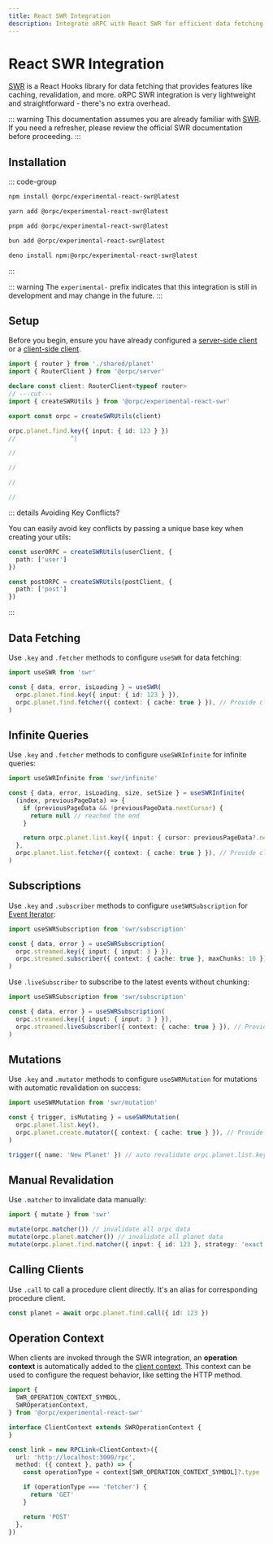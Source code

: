```yaml
---
title: React SWR Integration
description: Integrate oRPC with React SWR for efficient data fetching and caching.
---
```


# React SWR Integration

[SWR](https://swr.vercel.app/) is a React Hooks library for data fetching that provides features like caching, revalidation, and more. oRPC SWR integration is very lightweight and straightforward - there's no extra overhead.

::: warning
This documentation assumes you are already familiar with [SWR](https://swr.vercel.app/). If you need a refresher, please review the official SWR documentation before proceeding.
:::

## Installation

::: code-group

```sh [npm]
npm install @orpc/experimental-react-swr@latest
```

```sh [yarn]
yarn add @orpc/experimental-react-swr@latest
```

```sh [pnpm]
pnpm add @orpc/experimental-react-swr@latest
```

```sh [bun]
bun add @orpc/experimental-react-swr@latest
```

```sh [deno]
deno install npm:@orpc/experimental-react-swr@latest
```

:::

::: warning
The `experimental-` prefix indicates that this integration is still in development and may change in the future.
:::

## Setup

Before you begin, ensure you have already configured a [server-side client](/docs/client/server-side) or a [client-side client](/docs/client/client-side).

```ts twoslash
import { router } from './shared/planet'
import { RouterClient } from '@orpc/server'

declare const client: RouterClient<typeof router>
// ---cut---
import { createSWRUtils } from '@orpc/experimental-react-swr'

export const orpc = createSWRUtils(client)

orpc.planet.find.key({ input: { id: 123 } })
//               ^|

//

//

//

//
```

::: details Avoiding Key Conflicts?

You can easily avoid key conflicts by passing a unique base key when creating your utils:

```ts
const userORPC = createSWRUtils(userClient, {
  path: ['user']
})

const postORPC = createSWRUtils(postClient, {
  path: ['post']
})
```

:::

## Data Fetching

Use `.key` and `.fetcher` methods to configure `useSWR` for data fetching:

```ts
import useSWR from 'swr'

const { data, error, isLoading } = useSWR(
  orpc.planet.find.key({ input: { id: 123 } }),
  orpc.planet.find.fetcher({ context: { cache: true } }), // Provide client context if needed
)
```

## Infinite Queries

Use `.key` and `.fetcher` methods to configure `useSWRInfinite` for infinite queries:

```ts
import useSWRInfinite from 'swr/infinite'

const { data, error, isLoading, size, setSize } = useSWRInfinite(
  (index, previousPageData) => {
    if (previousPageData && !previousPageData.nextCursor) {
      return null // reached the end
    }

    return orpc.planet.list.key({ input: { cursor: previousPageData?.nextCursor } })
  },
  orpc.planet.list.fetcher({ context: { cache: true } }), // Provide client context if needed
)
```

## Subscriptions

Use `.key` and `.subscriber` methods to configure `useSWRSubscription` for [Event Iterator](/docs/event-iterator):

```ts
import useSWRSubscription from 'swr/subscription'

const { data, error } = useSWRSubscription(
  orpc.streamed.key({ input: { input: 3 } }),
  orpc.streamed.subscriber({ context: { cache: true }, maxChunks: 10 }), // Provide client context if needed
)
```

Use `.liveSubscriber` to subscribe to the latest events without chunking:

```ts
import useSWRSubscription from 'swr/subscription'

const { data, error } = useSWRSubscription(
  orpc.streamed.key({ input: { input: 3 } }),
  orpc.streamed.liveSubscriber({ context: { cache: true } }), // Provide client context if needed
)
```

## Mutations

Use `.key` and `.mutator` methods to configure `useSWRMutation` for mutations with automatic revalidation on success:

```ts
import useSWRMutation from 'swr/mutation'

const { trigger, isMutating } = useSWRMutation(
  orpc.planet.list.key(),
  orpc.planet.create.mutator({ context: { cache: true } }), // Provide client context if needed
)

trigger({ name: 'New Planet' }) // auto revalidate orpc.planet.list.key() on success
```

## Manual Revalidation

Use `.matcher` to invalidate data manually:

```ts
import { mutate } from 'swr'

mutate(orpc.matcher()) // invalidate all orpc data
mutate(orpc.planet.matcher()) // invalidate all planet data
mutate(orpc.planet.find.matcher({ input: { id: 123 }, strategy: 'exact' })) // invalidate specific planet data
```

## Calling Clients

Use `.call` to call a procedure client directly. It's an alias for corresponding procedure client.

```ts
const planet = await orpc.planet.find.call({ id: 123 })
```

## Operation Context

When clients are invoked through the SWR integration, an **operation context** is automatically added to the [client context](/docs/client/rpc-link#using-client-context). This context can be used to configure the request behavior, like setting the HTTP method.

```ts
import {
  SWR_OPERATION_CONTEXT_SYMBOL,
  SWROperationContext,
} from '@orpc/experimental-react-swr'

interface ClientContext extends SWROperationContext {
}

const link = new RPCLink<ClientContext>({
  url: 'http://localhost:3000/rpc',
  method: ({ context }, path) => {
    const operationType = context[SWR_OPERATION_CONTEXT_SYMBOL]?.type

    if (operationType === 'fetcher') {
      return 'GET'
    }

    return 'POST'
  },
})
```
